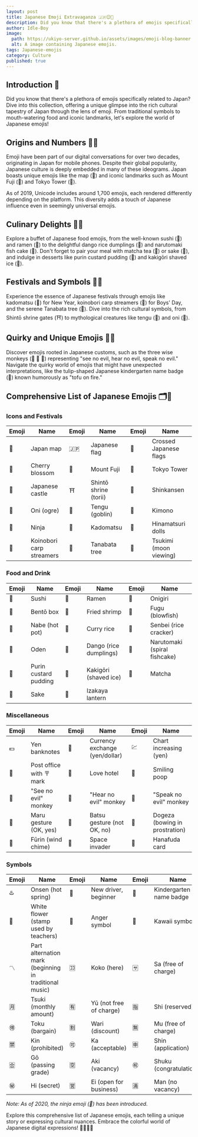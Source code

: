 ```yaml
---
layout: post
title: Japanese Emoji Extravaganza 🇯🇵😊🎌
description: Did you know that there's a plethora of emojis specifically related to Japan? Dive into this collection, offering a unique glimpse into the rich cultural tapestry of Japan through the lens of emoji. From traditional symbols to mouth-watering food and iconic landmarks, let's explore the world of Japanese emojis!
author: Idle-Boy
image:
  path: https://ukiyo-server.github.io/assets/images/emoji-blog-banner.png
  alt: A image containing Japanese emojis.
tags: Japanese-emojis
category: Culture
published: true
---
```


## Introduction 👋

Did you know that there's a plethora of emojis specifically related to Japan? Dive into this collection, offering a unique glimpse into the rich cultural tapestry of Japan through the lens of emoji. From traditional symbols to mouth-watering food and iconic landmarks, let's explore the world of Japanese emojis!

## Origins and Numbers 📱🤯

Emoji have been part of our digital conversations for over two decades, originating in Japan for mobile phones. Despite their global popularity, Japanese culture is deeply embedded in many of these ideograms. Japan boasts unique emojis like the map (🗾) and iconic landmarks such as Mount Fuji (🗻) and Tokyo Tower (🗼).

As of 2019, Unicode includes around 1,700 emojis, each rendered differently depending on the platform. This diversity adds a touch of Japanese influence even in seemingly universal emojis.

## Culinary Delights 🍣🍜

Explore a buffet of Japanese food emojis, from the well-known sushi (🍣) and ramen (🍜) to the delightful dango rice dumplings (🍡) and narutomaki fish cake (🍥). Don't forget to pair your meal with matcha tea (🍵) or sake (🍶), and indulge in desserts like purin custard pudding (🍮) and kakigōri shaved ice (🍧).

## Festivals and Symbols 🎉🏯

Experience the essence of Japanese festivals through emojis like kadomatsu (🎍) for New Year, koinobori carp streamers (🎏) for Boys' Day, and the serene Tanabata tree (🎋). Dive into the rich cultural symbols, from Shintō shrine gates (⛩️) to mythological creatures like tengu (👺) and oni (👹).

## Quirky and Unique Emojis 🙈💩

Discover emojis rooted in Japanese customs, such as the three wise monkeys (🙈 🙉 🙊) representing "see no evil, hear no evil, speak no evil." Navigate the quirky world of emojis that might have unexpected interpretations, like the tulip-shaped Japanese kindergarten name badge (📛) known humorously as "tofu on fire."

## Comprehensive List of Japanese Emojis 🗂️📝

### Icons and Festivals

| Emoji | Name | Emoji | Name | Emoji | Name |
| --- | --- | --- | --- | --- | --- |
| 🗾 | Japan map | 🇯🇵 | Japanese flag | 🎌 | Crossed Japanese flags |
| 🌸 | Cherry blossom | 🗻 | Mount Fuji | 🗼 | Tokyo Tower |
| 🏯 | Japanese castle | ⛩️ | Shintō shrine (torii) | 🚅 | Shinkansen |
| 👹 | Oni (ogre) | 👺 | Tengu (goblin) | 👘 | Kimono |
| 🥷 | Ninja | 🎍 | Kadomatsu | 🎎 | Hinamatsuri dolls |
| 🎏 | Koinobori carp streamers | 🎋 | Tanabata tree | 🎑 | Tsukimi (moon viewing) |

### Food and Drink

| Emoji | Name | Emoji | Name | Emoji | Name |
| --- | --- | --- | --- | --- | --- |
| 🍣 | Sushi | 🍜 | Ramen | 🍙 | Onigiri |
| 🍱 | Bentō box | 🍤 | Fried shrimp | 🐡 | Fugu (blowfish) |
| 🍲 | Nabe (hot pot) | 🍛 | Curry rice | 🍘 | Senbei (rice cracker) |
| 🍢 | Oden | 🍡 | Dango (rice dumplings) | 🍥 | Narutomaki (spiral fishcake) |
| 🍮 | Purin custard pudding | 🍧 | Kakigōri (shaved ice) | 🍵 | Matcha |
| 🍶 | Sake | 🏮 | Izakaya lantern |

### Miscellaneous

| Emoji | Name | Emoji | Name | Emoji | Name |
| --- | --- | --- | --- | --- | --- |
| 💴 | Yen banknotes | 💱 | Currency exchange (yen/dollar) | 💹 | Chart increasing (yen) |
| 🏣 | Post office with 〒 mark | 🏩 | Love hotel | 💩 | Smiling poop |
| 🙈 | "See no evil" monkey | 🙉 | "Hear no evil" monkey | 🙊 | "Speak no evil" monkey |
| 🙆 | Maru gesture (OK, yes) | 🙅 | Batsu gesture (not OK, no) | 🙇 | Dogeza (bowing in prostration) |
| 🎐 | Fūrin (wind chime) | 👾 | Space invader | 🎴 | Hanafuda card |

### Symbols

| Emoji | Name | Emoji | Name | Emoji | Name |
| --- | --- | --- | --- | --- | --- |
| ♨️ | Onsen (hot spring) | 🔰 | New driver, beginner | 📛 | Kindergarten name badge |
| 💮 | White flower (stamp used by teachers) | 💢 | Anger symbol | 💠 | Kawaii symbol |
| 〽️ | Part alternation mark (beginning in traditional music) | 🈁 | Koko (here) | 🈂️ | Sa (free of charge) |
| 🈷️ | Tsuki (monthly amount) | 🈶 | Yū (not free of charge) | 🈯 | Shi (reserved) |
| 🉐 | Toku (bargain) | 🈹 | Wari (discount) | 🈚 | Mu (free of charge) |
| 🈲 | Kin (prohibited) | 🉑 | Ka (acceptable) | 🈸 | Shin (application) |
| 🈴 | Gō (passing grade) | 🈳 | Aki (vacancy) | ㊗️ | Shuku (congratulations) |
| ㊙️ | Hi (secret) | 🈺 | Ei (open for business) | 🈵 | Man (no vacancy) |

*Note: As of 2020, the ninja emoji (🥷) has been introduced.*

Explore this comprehensive list of Japanese emojis, each telling a unique story or expressing cultural nuances. Embrace the colorful world of Japanese digital expressions! 🎉📱🇯🇵
